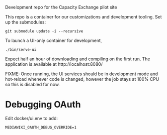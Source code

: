 Development repo for the Capacity Exchange pilot site

This repo is a container for our customizations and development tooling.  Set up the submodules:

    git submodule update -i --recursive

To launch a UI-only container for development,

    ./bin/serve-ui

Expect half an hour of downloading and compiling on the first run.  The application is available at http://localhost:8080/

FIXME: Once running, the UI services should be in development mode and hot-reload whenever code is changed, however the job stays at 100% CPU so this is disabled for now.

Debugging OAuth
===
Edit docker/ui.env to add:
```
MEDIAWIKI_OAUTH_DEBUG_OVERRIDE=1
```
